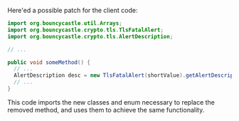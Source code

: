 Here'ed a possible patch for the client code:
```java
import org.bouncycastle.util.Arrays;
import org.bouncycastle.crypto.tls.TlsFatalAlert;
import org.bouncycastle.crypto.tls.AlertDescription;

// ...

public void someMethod() {
  // ...
  AlertDescription desc = new TlsFatalAlert(shortValue).getAlertDescription();
  // ...
}
```
This code imports the new classes and enum necessary to replace the removed method, and uses them to achieve the same functionality.